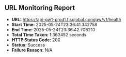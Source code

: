 ## URL Monitoring Report

- **URL:** https://api-gw1-prod1.fisglobal.com/gw/v1/health
- **Start Time:** 2025-05-24T23:36:41.342758
- **End Time:** 2025-05-24T23:36:42.706210
- **Total Time Taken:** 1.363452 seconds
- **HTTP Status Code:** 200
- **Status:** Success
- **Failure Reason:** N/A
